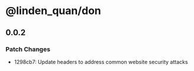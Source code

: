 # @linden_quan/don

## 0.0.2

### Patch Changes

- 1298cb7: Update headers to address common website security attacks
